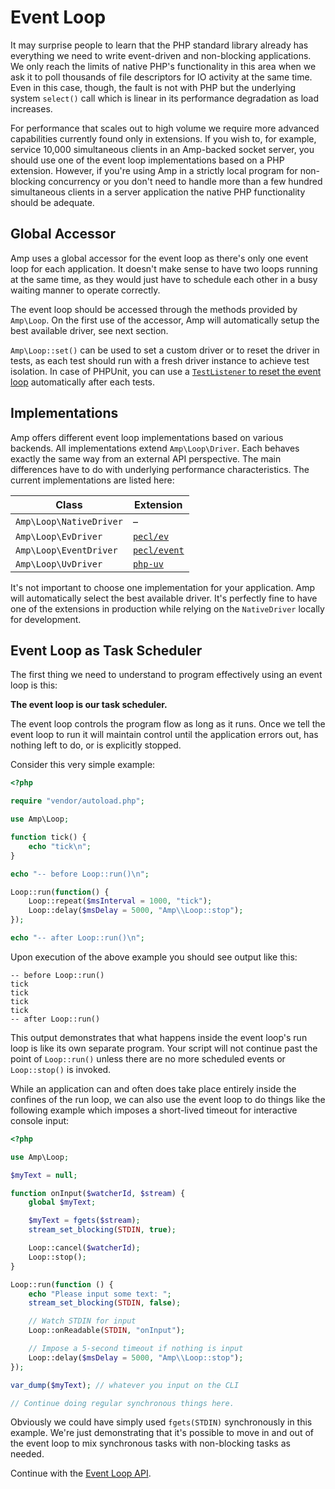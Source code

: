 # Event Loop

It may surprise people to learn that the PHP standard library already has everything we need to write event-driven and non-blocking applications. We only reach the limits of native PHP's functionality in this area when we ask it to poll thousands of file descriptors for IO activity at the same time. Even in this case, though, the fault is not with PHP but the underlying system `select()` call which is linear in its performance degradation as load increases.

For performance that scales out to high volume we require more advanced capabilities currently found only in extensions. If you wish to, for example, service 10,000 simultaneous clients in an Amp-backed socket server, you should use one of the event loop implementations based on a PHP extension. However, if you're using Amp in a strictly local program for non-blocking concurrency or you don't need to handle more than a few hundred simultaneous clients in a server application the native PHP functionality should be adequate.

## Global Accessor

Amp uses a global accessor for the event loop as there's only one event loop for each application. It doesn't make sense to have two loops running at the same time, as they would just have to schedule each other in a busy waiting manner to operate correctly.

The event loop should be accessed through the methods provided by `Amp\Loop`. On the first use of the accessor, Amp will automatically setup the best available driver, see next section.

`Amp\Loop::set()` can be used to set a custom driver or to reset the driver in tests, as each test should run with a fresh driver instance to achieve test isolation. In case of PHPUnit, you can use a [`TestListener` to reset the event loop](https://github.com/amphp/phpunit-util) automatically after each tests.

## Implementations

Amp offers different event loop implementations based on various backends. All implementations extend `Amp\Loop\Driver`. Each behaves exactly the same way from an external API perspective. The main differences have to do with underlying performance characteristics. The current implementations are listed here:

| Class                     | Extension                                              |
| ------------------------- | ------------------------------------------------------ |
| `Amp\Loop\NativeDriver`     | –                                                    |
| `Amp\Loop\EvDriver`         | [`pecl/ev`](https://pecl.php.net/package/ev)             |
| `Amp\Loop\EventDriver`      | [`pecl/event`](https://pecl.php.net/package/event) |
| `Amp\Loop\UvDriver`         | [`php-uv`](https://github.com/bwoebi/php-uv)             |

It's not important to choose one implementation for your application. Amp will automatically select the best available driver. It's perfectly fine to have one of the extensions in production while relying on the `NativeDriver` locally for development.

## Event Loop as Task Scheduler

The first thing we need to understand to program effectively using an event loop is this:

**The event loop is our task scheduler.**

The event loop controls the program flow as long as it runs. Once we tell the event loop to run it will maintain control until the application errors out, has nothing left to do, or is explicitly stopped.

Consider this very simple example:

```php
<?php

require "vendor/autoload.php";

use Amp\Loop;

function tick() {
    echo "tick\n";
}

echo "-- before Loop::run()\n";

Loop::run(function() {
    Loop::repeat($msInterval = 1000, "tick");
    Loop::delay($msDelay = 5000, "Amp\\Loop::stop");
});

echo "-- after Loop::run()\n";
```

Upon execution of the above example you should see output like this:

```plain
-- before Loop::run()
tick
tick
tick
tick
-- after Loop::run()
```

This output demonstrates that what happens inside the event loop's run loop is like its own separate program. Your script will not continue past the point of `Loop::run()` unless there are no more scheduled events or `Loop::stop()` is invoked.

While an application can and often does take place entirely inside the confines of the run loop, we can also use the event loop to do things like the following example which imposes a short-lived timeout for interactive console input:

```php
<?php

use Amp\Loop;

$myText = null;

function onInput($watcherId, $stream) {
    global $myText;

    $myText = fgets($stream);
    stream_set_blocking(STDIN, true);

    Loop::cancel($watcherId);
    Loop::stop();
}

Loop::run(function () {
    echo "Please input some text: ";
    stream_set_blocking(STDIN, false);

    // Watch STDIN for input
    Loop::onReadable(STDIN, "onInput");

    // Impose a 5-second timeout if nothing is input
    Loop::delay($msDelay = 5000, "Amp\\Loop::stop");
});

var_dump($myText); // whatever you input on the CLI

// Continue doing regular synchronous things here.
```

Obviously we could have simply used `fgets(STDIN)` synchronously in this example. We're just demonstrating that it's possible to move in and out of the event loop to mix synchronous tasks with non-blocking tasks as needed.

Continue with the [Event Loop API](./api.md).
